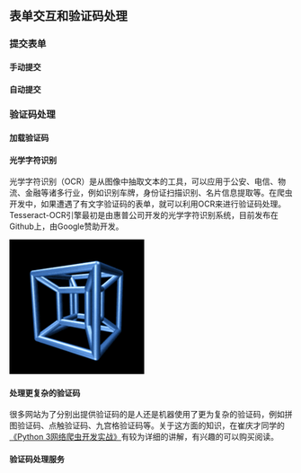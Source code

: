 ## 表单交互和验证码处理

### 提交表单

#### 手动提交



#### 自动提交



### 验证码处理

#### 加载验证码



#### 光学字符识别

光学字符识别（OCR）是从图像中抽取文本的工具，可以应用于公安、电信、物流、金融等诸多行业，例如识别车牌，身份证扫描识别、名片信息提取等。在爬虫开发中，如果遭遇了有文字验证码的表单，就可以利用OCR来进行验证码处理。Tesseract-OCR引擎最初是由惠普公司开发的光学字符识别系统，目前发布在Github上，由Google赞助开发。

![](./res/tesseract.gif)



#### 处理更复杂的验证码

很多网站为了分别出提供验证码的是人还是机器使用了更为复杂的验证码，例如拼图验证码、点触验证码、九宫格验证码等。关于这方面的知识，在崔庆才同学的[《Python 3网络爬虫开发实战》](http://www.ituring.com.cn/book/2003)有较为详细的讲解，有兴趣的可以购买阅读。

#### 验证码处理服务

